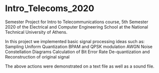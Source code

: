 # Intro_Telecoms_2020
Semester Project for Intro to Telecommunications course, 5th Semester 2020 of the Electrical and Computer Engineering School at the National Technical University of Athens.

In this project we implemented basic signal processing ideas such as:
 Sampling
 Uniform Quantization
 BPAM and QPSK modulation
 AWGN Noise
 Constellation Diagrams
 Calculation of Bit Error Rate
 De-quantization and Reconstruction of original signal
 
 The above actions were demonstrated on a text file as well as a sound file.
